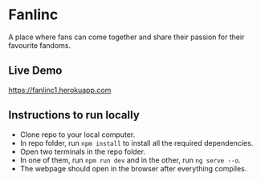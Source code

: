 # Fanlinc
A place where fans can come together and share their passion for their favourite fandoms.

## Live Demo 
https://fanlinc1.herokuapp.com

## Instructions to run locally
- Clone repo to your local computer.
- In repo folder, run `npm install` to install all the required dependencies.
- Open two terminals in the repo folder.
- In one of them, run `npm run dev` and in the other, run `ng serve --o`.
- The webpage should open in the browser after everything compiles.
